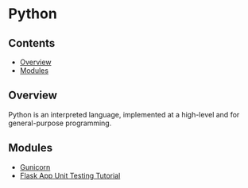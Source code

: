 # Python
<!--TOC_START-->
## Contents
- [Overview](#overview)
- [Modules](#modules)

<!--TOC_END-->
## Overview
Python is an interpreted language, implemented at a high-level and for general-purpose programming.
<!--MODULES_START-->
## Modules
- [Gunicorn](./modules/gunicorn)
- [Flask App Unit Testing Tutorial](./modules/unit-testing)
<!--MODULES_END-->
